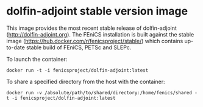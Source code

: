 # dolfin-adjoint stable version image

This image provides the most recent stable release of dolfin-adjoint
(<http://dolfin-adjoint.org>). The FEniCS installation is built
against the stable image
(<https://hub.docker.com/r/fenicsproject/stable/>) which contains
up-to-date stable build of FEniCS, PETSc and SLEPc.

To launch the container:

    docker run -t -i fenicsproject/dolfin-adjoint:latest

To share a specified directory from the host with the container:

    docker run -v /absolute/path/to/shared/directory:/home/fenics/shared -t -i fenicsproject/dolfin-adjoint:latest
